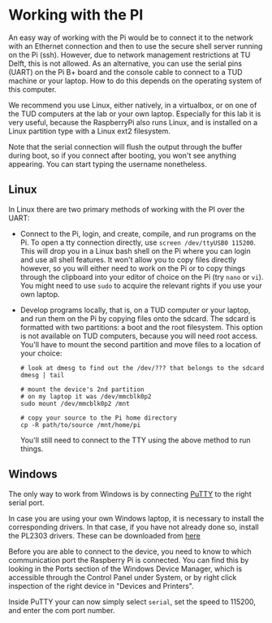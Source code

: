 # Working with the PI

An easy way of working with the Pi would be to connect it to the network with an Ethernet connection and then to use 
the secure shell server running on the Pi (ssh).
However, due to network management restrictions at TU Delft, this is not allowed.
As an alternative, you can use the serial pins (UART) on the Pi B+ board and the console cable to connect to a TUD machine or your laptop.
How to do this depends on the operating system of this computer.

We recommend you use Linux, either natively, in a virtualbox, or on one of the TUD computers at the
lab or your own laptop.
Especially for this lab it is very useful, because the RaspberryPi also runs Linux, and is installed
on a Linux partition type with a Linux ext2 filesystem.

Note that the serial connection will flush the output through the buffer during boot, so if you
connect after booting, you won't see anything appearing.
You can start typing the username nonetheless.

## Linux

In Linux there are two primary methods of working with the PI over the UART:

- Connect to the Pi, login, and create, compile, and run programs on the Pi.
  To open a tty connection directly, use `screen /dev/ttyUSB0 115200`.
  This will drop you in a Linux bash shell on the Pi where you can login and use all shell features.
  It won't allow you to copy files directly however, so you will either need to work on the Pi or
  to copy things through the clipboard into your editor of choice on the Pi (try `nano` or `vi`).
  You might need to use `sudo` to acquire the relevant rights if you use your own laptop.

- Develop programs locally, that is, on a TUD computer or your laptop, and run them on the Pi by copying files onto the sdcard.
  The sdcard is formatted with two partitions: a boot and the root filesystem.
  This option is not available on TUD computers, because you will need root access.
  You'll have to mount the second partition and move files to a location of your choice:

      # look at dmesg to find out the /dev/??? that belongs to the sdcard
      dmesg | tail

      # mount the device's 2nd partition
      # on my laptop it was /dev/mmcblk0p2
      sudo mount /dev/mmcblk0p2 /mnt

      # copy your source to the Pi home directory
      cp -R path/to/source /mnt/home/pi

  You'll still need to connect to the TTY using the above method to run things.

## Windows

The only way to work from Windows is by connecting [PuTTY](http://www.putty.org) to the right serial
port.

In case you are using your own Windows laptop, it is necessary to install the
corresponding drivers. In that case, if you have not already done so, install the PL2303 drivers.
These can be downloaded from [here](http://www.prolific.com.tw/US/ShowProduct.aspx?p_id=225&pcid=41)

Before you are able to connect to the device, you need to know to which communication port the
Raspberry Pi is connected.
You can find this by looking in the Ports section of the Windows Device Manager, which is accessible
through the Control Panel under System, or by right click inspection of the right device in "Devices and
Printers".

Inside PuTTY your can now simply select `serial`, set the speed to 115200, and enter the com port number.
